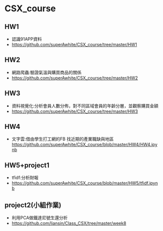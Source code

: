 # CSX_course
## HW1
  - 認識91APP資料
  - https://github.com/superAwhite/CSX_course/tree/master/HW1

## HW2
  - 網路爬蟲:驗證氣溫與購買商品的關係  
  - https://github.com/superAwhite/CSX_course/tree/master/HW2

## HW3
  - 資料視覺化:分析會員人數分佈，對不同區域會員的年齡分層，並觀察購買金額
  - https://github.com/superAwhite/CSX_course/tree/master/HW3

## HW4
  - 文字雲:借由學生打工網的FB 找近期的產業職缺與地區
  https://github.com/superAwhite/CSX_course/blob/master/HW4/HW4.ipynb

## HW5+project1
  - tfidf:分析財報
  - https://github.com/superAwhite/CSX_course/blob/master/HW5/tfidf.ipynb

## project2(小組作業)
- 利用PCA做鐵達尼號生還分析
 - https://github.com/liansin/Class_CSX/tree/master/week8
